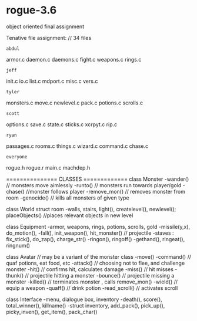 # rogue-3.6
object oriented final assignment

Tenative file assignment:
// 34 files

	abdul
armor.c
daemon.c
daemons.c
fight.c
weapons.c
rings.c

	jeff
init.c
io.c
list.c
mdport.c
misc.c
vers.c

	tyler
monsters.c
move.c
newlevel.c
pack.c
potions.c
scrolls.c


	scott
options.c
save.c
state.c
sticks.c
xcrpyt.c
rip.c

	ryan
passages.c
rooms.c
things.c
wizard.c
command.c
chase.c
	
	everyone
rogue.h 
rogue.r
main.c
machdep.h

=============== CLASSES =============
class Monster
-wander() // monsters move aimlessly
-runto() // monsters run towards player/gold
-chase() //monster follows player
-remove_mon() // removes monster from room
-genocide() // kills all monsters of given type

class World
struct room	
-walls, stairs, light(), 
createlevel(), newlevel();
placeObjects() //places relevant objects in new level

class Equipment
-armor, weapons, rings, potions, scrolls, gold
-missile(y,x), do_motion(), 
-fall(), init_weapon(), hit_monster() // projectile 
-staves : fix_stick(), do_zap(), charge_str()
-ringon(), ringoff()
-gethand(), ringeat(), ringnum()

class Avatar // may be a variant of the monster class
-move() 
-command() // quaf potions, eat food, etc
-attack() // choosing not to flee, and challenge monster
-hit() // confirms hit, calculates damage
-miss() // hit misses
-thunk() // projectile hitting a monster
-bounce() // projectile missing a monster
-killed() // terminates monster , calls remove_mon()
-wield() // equip a weapon
-quaff() // drink potion
-read_scroll() // activates scroll

class Interface
-menu, dialogue box, inventory
-death(), score(), total_winner(), killname()
-struct inventory, add_pack(), pick_up(), picky_inven(), get_item(), pack_char()

